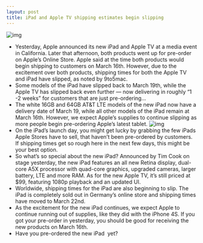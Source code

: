 ```yaml
---
layout: post
title: iPad and Apple TV shipping estimates begin slipping
---
```

![img](http://media.idownloadblog.com/wp-content/uploads/2012/03/ipad-hand.jpg)
* Yesterday, Apple announced its new iPad and Apple TV at a media event in California. Later that afternoon, both products went up for pre-order on Apple’s Online Store. Apple said at the time both products would begin shipping to customers on March 16th. However, due to the excitement over both products, shipping times for both the Apple TV and iPad have slipped, as noted by 9to5mac.
* Some models of the iPad have slipped back to March 19th, while the Apple TV has slipped back even further — now delivering in roughly “1 -2 weeks” for customers that are just pre-ordering…
* The white 16GB and 64GB AT&T LTE models of the new iPad now have a delivery date of March 19, while all other models of the iPad remain at March 16th. However, we expect Apple’s supplies to continue slipping as more people begin pre-ordering Apple’s latest tablet.
![img](http://media.idownloadblog.com/wp-content/uploads/2012/03/screen-shot-2012-03-08-at-9-22-25-am.png)
* On the iPad’s launch day, you might get lucky by grabbing the few iPads Apple Stores have to sell, that haven’t been pre-ordered by customers. If shipping times get so rough here in the next few days, this might be your best option.
* So what’s so special about the new iPad? Announced by Tim Cook on stage yesterday, the new iPad features an all new Retina display, dual-core A5X processor with quad-core graphics, upgraded cameras, larger battery, LTE and more RAM. As for the new Apple TV, it’s still priced at $99, featuring 1080p playback and an updated UI.
* Worldwide, shipping times for the iPad are also beginning to slip. The iPad is completely sold out in Germany’s online store and shipping times have moved to March 22nd.
* As the excitement for the new iPad continues, we expect Apple to continue running out of supplies, like they did with the iPhone 4S. If you got your pre-order in yesterday, you should be good for receiving the new products on March 16th.
* Have you pre-ordered the new iPad  yet?

